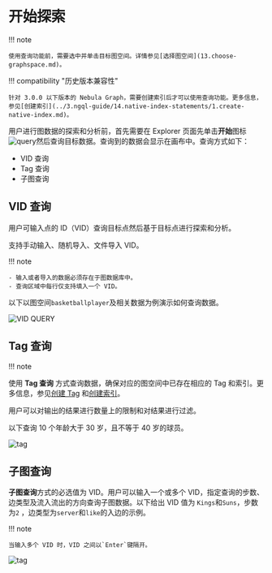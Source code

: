 # 开始探索

!!! note

    使用查询功能前，需要选中并单击目标图空间。详情参见[选择图空间](13.choose-graphspace.md)。

!!! compatibility "历史版本兼容性"

    针对 3.0.0 以下版本的 Nebula Graph，需要创建索引后才可以使用查询功能。更多信息，参见[创建索引](../3.ngql-guide/14.native-index-statements/1.create-native-index.md)。

用户进行图数据的探索和分析前，首先需要在 Explorer 页面先单击**开始**图标![query](https://docs-cdn.nebula-graph.com.cn/figures/nav-query2_cn.png)然后查询目标数据。查询到的数据会显示在画布中。查询方式如下：

- VID 查询
- Tag 查询
- 子图查询

## VID 查询

用户可输入点的 ID（VID）查询目标点然后基于目标点进行探索和分析。

支持手动输入、随机导入、文件导入 VID。

!!! note

    - 输入或者导入的数据必须存在于图数据库中。
    - 查询区域中每行仅支持填入一个 VID。

以下以图空间`basketballplayer`及相关数据为例演示如何查询数据。

![VID QUERY](https://docs-cdn.nebula-graph.com.cn/figures/vid-query-22-04-06_cn.gif)

## Tag 查询

!!! note

使用 **Tag 查询** 方式查询数据，确保对应的图空间中已存在相应的 Tag 和索引。更多信息，参见[创建 Tag](../3.ngql-guide/10.tag-statements/1.create-tag.md) 和[创建索引](../3.ngql-guide/14.native-index-statements/1.create-native-index.md)。

用户可以对输出的结果进行数量上的限制和对结果进行过滤。

以下查询 10 个年龄大于 30 岁，且不等于 40 岁的球员。

![tag](https://docs-cdn.nebula-graph.com.cn/figures/query_tag_cn.png)

## 子图查询

**子图查询**方式的必选值为 VID。用户可以输入一个或多个 VID，指定查询的步数、边类型及流入流出的方向查询子图数据。以下给出 VID 值为 `Kings`和`Suns`，步数为`2` ，边类型为`server`和`like`的入边的示例。

!!! note

    当输入多个 VID 时，VID 之间以`Enter`键隔开。

![tag](https://docs-cdn.nebula-graph.com.cn/figures/query_subgraph_cn.png)